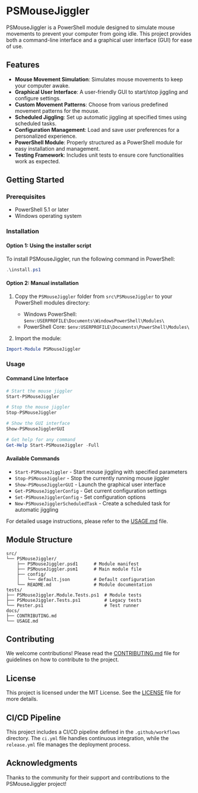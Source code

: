 # PSMouseJiggler

PSMouseJiggler is a PowerShell module designed to simulate mouse movements to prevent your computer from going idle. This project provides both a command-line interface and a graphical user interface (GUI) for ease of use.

## Features

- **Mouse Movement Simulation**: Simulates mouse movements to keep your computer awake.
- **Graphical User Interface**: A user-friendly GUI to start/stop jiggling and configure settings.
- **Custom Movement Patterns**: Choose from various predefined movement patterns for the mouse.
- **Scheduled Jiggling**: Set up automatic jiggling at specified times using scheduled tasks.
- **Configuration Management**: Load and save user preferences for a personalized experience.
- **PowerShell Module**: Properly structured as a PowerShell module for easy installation and management.
- **Testing Framework**: Includes unit tests to ensure core functionalities work as expected.

## Getting Started

### Prerequisites

- PowerShell 5.1 or later
- Windows operating system

### Installation

#### Option 1: Using the installer script
To install PSMouseJiggler, run the following command in PowerShell:

```powershell
.\install.ps1
```

#### Option 2: Manual installation

1. Copy the `PSMouseJiggler` folder from `src\PSMouseJiggler` to your PowerShell modules directory:
   - Windows PowerShell: `$env:USERPROFILE\Documents\WindowsPowerShell\Modules\`
   - PowerShell Core: `$env:USERPROFILE\Documents\PowerShell\Modules\`

2. Import the module:
```powershell
Import-Module PSMouseJiggler
```

### Usage

#### Command Line Interface
```powershell
# Start the mouse jiggler
Start-PSMouseJiggler

# Stop the mouse jiggler
Stop-PSMouseJiggler

# Show the GUI interface
Show-PSMouseJigglerGUI

# Get help for any command
Get-Help Start-PSMouseJiggler -Full
```

#### Available Commands
- `Start-PSMouseJiggler` - Start mouse jiggling with specified parameters
- `Stop-PSMouseJiggler` - Stop the currently running mouse jiggler
- `Show-PSMouseJigglerGUI` - Launch the graphical user interface
- `Get-PSMouseJigglerConfig` - Get current configuration settings
- `Set-PSMouseJigglerConfig` - Set configuration options
- `New-PSMouseJigglerScheduledTask` - Create a scheduled task for automatic jiggling

For detailed usage instructions, please refer to the [USAGE.md](docs/USAGE.md) file.

## Module Structure

```
src/
└── PSMouseJiggler/
    ├── PSMouseJiggler.psd1      # Module manifest
    ├── PSMouseJiggler.psm1      # Main module file
    ├── config/
    │   └── default.json         # Default configuration
    └── README.md                # Module documentation
tests/
├── PSMouseJiggler.Module.Tests.ps1  # Module tests
├── PSMouseJiggler.Tests.ps1         # Legacy tests
└── Pester.ps1                       # Test runner
docs/
├── CONTRIBUTING.md
└── USAGE.md
```

## Contributing

We welcome contributions! Please read the [CONTRIBUTING.md](docs/CONTRIBUTING.md) file for guidelines on how to contribute to the project.

## License

This project is licensed under the MIT License. See the [LICENSE](LICENSE) file for more details.

## CI/CD Pipeline

This project includes a CI/CD pipeline defined in the `.github/workflows` directory. The `ci.yml` file handles continuous integration, while the `release.yml` file manages the deployment process.

## Acknowledgments

Thanks to the community for their support and contributions to the PSMouseJiggler project!